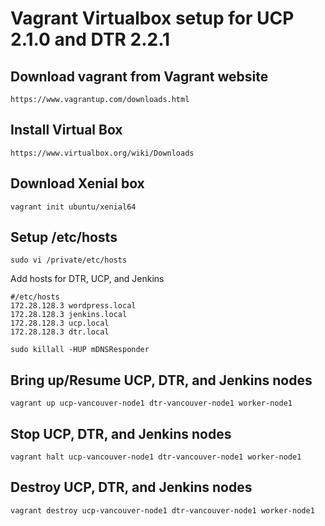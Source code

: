 Vagrant Virtualbox setup for UCP 2.1.0 and DTR 2.2.1
========================

## Download vagrant from Vagrant website

```
https://www.vagrantup.com/downloads.html
```

## Install Virtual Box

```
https://www.virtualbox.org/wiki/Downloads
```

## Download Xenial box
```
vagrant init ubuntu/xenial64
```

## Setup /etc/hosts  
```
sudo vi /private/etc/hosts
```

Add hosts for DTR, UCP, and Jenkins
```
#/etc/hosts
172.28.128.3 wordpress.local
172.28.128.3 jenkins.local
172.28.128.3 ucp.local
172.28.128.3 dtr.local
```

```
sudo killall -HUP mDNSResponder
```

## Bring up/Resume UCP, DTR, and Jenkins nodes

```
vagrant up ucp-vancouver-node1 dtr-vancouver-node1 worker-node1
```

## Stop UCP, DTR, and Jenkins nodes

```
vagrant halt ucp-vancouver-node1 dtr-vancouver-node1 worker-node1
```

## Destroy UCP, DTR, and Jenkins nodes

```
vagrant destroy ucp-vancouver-node1 dtr-vancouver-node1 worker-node1
```
